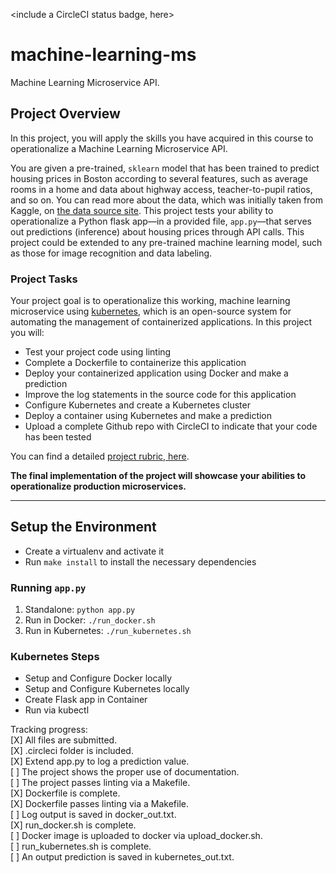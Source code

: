 <include a CircleCI status badge, here>
# machine-learning-ms
Machine Learning Microservice API.

## Project Overview

In this project, you will apply the skills you have acquired in this course to operationalize a Machine Learning Microservice API.

You are given a pre-trained, `sklearn` model that has been trained to predict housing prices in Boston according to several features, such as average rooms in a home and data about highway access, teacher-to-pupil ratios, and so on. You can read more about the data, which was initially taken from Kaggle, on [the data source site](https://www.kaggle.com/c/boston-housing). This project tests your ability to operationalize a Python flask app—in a provided file, `app.py`—that serves out predictions (inference) about housing prices through API calls. This project could be extended to any pre-trained machine learning model, such as those for image recognition and data labeling.

### Project Tasks

Your project goal is to operationalize this working, machine learning microservice using [kubernetes](https://kubernetes.io/), which is an open-source system for automating the management of containerized applications. In this project you will:
* Test your project code using linting
* Complete a Dockerfile to containerize this application
* Deploy your containerized application using Docker and make a prediction
* Improve the log statements in the source code for this application
* Configure Kubernetes and create a Kubernetes cluster
* Deploy a container using Kubernetes and make a prediction
* Upload a complete Github repo with CircleCI to indicate that your code has been tested

You can find a detailed [project rubric, here](https://review.udacity.com/#!/rubrics/2576/view).

**The final implementation of the project will showcase your abilities to operationalize production microservices.**

---

## Setup the Environment

* Create a virtualenv and activate it
* Run `make install` to install the necessary dependencies

### Running `app.py`

1. Standalone:  `python app.py`
2. Run in Docker:  `./run_docker.sh`
3. Run in Kubernetes:  `./run_kubernetes.sh`

### Kubernetes Steps

* Setup and Configure Docker locally
* Setup and Configure Kubernetes locally
* Create Flask app in Container
* Run via kubectl

Tracking progress: <br>
[X] All files are submitted. <br>
[X] .circleci folder is included. <br>
[X] Extend app.py to log a prediction value. <br>
[ ] The project shows the proper use of documentation. <br>
[ ] The project passes linting via a Makefile. <br>
[X] Dockerfile is complete. <br>
[X] Dockerfile passes linting via a Makefile. <br>
[ ] Log output is saved in docker_out.txt. <br>
[X] run_docker.sh is complete. <br>
[ ] Docker image is uploaded to docker via upload_docker.sh. <br>
[ ] run_kubernetes.sh is complete. <br>
[ ] An output prediction is saved in kubernetes_out.txt. <br>